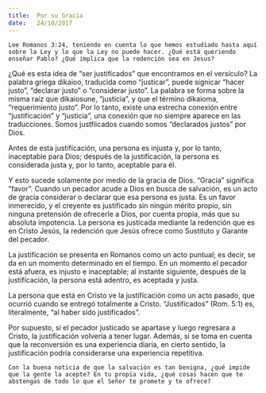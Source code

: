 ```yaml
---
title:  Por su Gracia
date:   24/10/2017
---
```


`Lee Romanos 3:24, teniendo en cuenta lo que hemos estudiado hasta aquí sobre la Ley y lo que la Ley no puede hacer. ¿Qué está queriendo enseñar Pablo? ¿Qué implica que la redención sea en Jesus?`

¿Qué es esta idea de “ser justifícados” que encontramos en el versículo? La palabra griega dikaioo, traducida como “justicar”, puede signicar “hacer justo”, “declarar justo” o “considerar justo”. La palabra se forma sobre la misma raíz que dikaiosune, “justicia”, y que el término dikaioma, “requerimiento justo”. Por lo tanto, existe una estrecha conexión entre “justifícación” y “justicia”, una conexión que no siempre aparece en las traducciones. Somos justfíicados cuando somos “declarados justos” por Dios.

Antes de esta justifícación, una persona es injusta y, por lo tanto, inaceptable para Dios; después de la justifícación, la persona es considerada justa y, por lo tanto, aceptable para él.

Y esto sucede solamente por medio de la gracia de Dios. “Gracia” significa “favor”. Cuando un pecador acude a Dios en busca de salvación, es un acto de gracia considerar o declarar que esa persona es justa. Es un favor inmerecido, y el creyente es justifícado sin ningún mérito propio, sin ninguna pretensión de ofrecerle a Dios, por cuenta propia, más que su absoluta impotencia. La persona es justicada mediante la redención que es en Cristo Jesús, la redención que Jesús ofrece como Sustituto y Garante del pecador.

La justifícación se presenta en Romanos como un acto puntual; es decir, se da en un momento determinado en el tiempo. En un momento el pecador está afuera, es injusto e inaceptable; al instante siguiente, después de la justifícación, la persona está adentro, es aceptada y justa.

La persona que está en Cristo ve la justifícación como un acto pasado, que ocurrió cuando se entregó totalmente a Cristo. “Justifícados” (Rom. 5:1) es, literalmente, “al haber sido justifícados”.

Por supuesto, si el pecador justicado se apartase y luego regresara a Cristo, la justifícación volvería a tener lugar. Además, si se toma en cuenta que la reconversión es una experiencia diaria, en cierto sentido, la justifícación podría considerarse una experiencia repetitiva.

`Con la buena noticia de que la salvación es tan benigna, ¿qué impide que la gente la acepte? En tu propia vida, ¿qué cosas hacen que te abstengas de todo lo que el Señor te promete y te ofrece?`